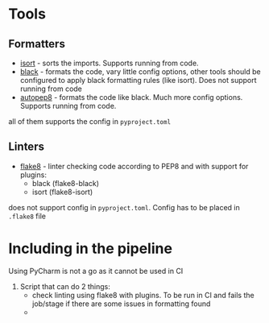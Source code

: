 # Tools
## Formatters
* [isort](https://pycqa.github.io/isort/) - sorts the imports. Supports running from code.
* [black](https://github.com/psf/black) - formats the code, vary little config options, other tools should be configured to apply black formatting rules (like isort). Does not support running from code
* [autopep8](https://github.com/hhatto/autopep8) - formats the code like black. Much more config options. Supports running from code.

all of them supports the config in `pyproject.toml`
## Linters
* [flake8](https://flake8.pycqa.org/en/latest/) - linter checking code according to PEP8 and with support for plugins:
	* black (flake8-black)
	* isort (flake8-isort)

does not support config in `pyproject.toml`. Config has to be placed in `.flake8` file

# Including in the pipeline
Using PyCharm is not a go as it cannot be used in CI 
1. Script that can do 2 things:
	* check linting using flake8 with  plugins. To be run in CI and fails the job/stage if there are some issues in formatting found
	*  
<!--stackedit_data:
eyJoaXN0b3J5IjpbLTgyOTUyNjMsLTE5MTAwNjU2OTMsLTIwOD
g3NDY2MTJdfQ==
-->